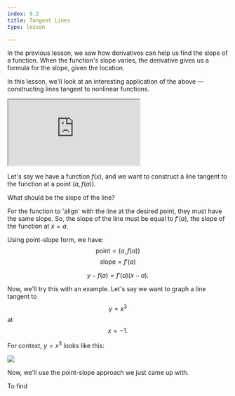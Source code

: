 ```yaml
---
index: 9.2
title: Tangent Lines
type: lesson

---
```


In the previous lesson, we saw how derivatives can help us find the slope of a function. When the function's slope varies, the derivative gives us a formula for the slope, given the location.

In this lesson, we'll look at an interesting application of the above — constructing lines tangent to nonlinear functions.

<iframe src="https://www.desmos.com/calculator/vcpwd6c0uz?embed"  class="graph"></iframe>

Let's say we have a function $f(x)$, and we want to construct a line tangent to the function at a point $\left(a,f(a)\right).$

What should be the slope of the line? 

For the function to 'align' with the line at the desired point, they must have the same slope. So, the slope of the line must be equal to $f'(a)$, the slope of the function at $x=a$.

Using point-slope form, we have:
$$\text{point} = (a, f(a))$$ $$\text{slope} = f'(a)$$

$$y - f(a) = f'(a) (x-a).$$

Now, we'll try this with an example.
Let's say we want to graph a line tangent to $$y=x^3$$ at $$x=-1.$$

For context, $y=x^3$ looks like this:

<img class="graph" src="/img/graphs/x-cubed.png"/>

Now, we'll use the point-slope approach we just came up with.

To find
<!--stackedit_data:
eyJoaXN0b3J5IjpbOTk4ODAwNDg1LC05MzgyMzM1MzEsLTU1MD
UwNzMwNywtMTgxOTI0NjQ2MSw1MjEyNTc3MTEsMTk2NzEwMTE5
MiwtMTAwNTE0MzE1OSwtOTQzMTk4NTQ5LC0xOTU3MjU0NDc5LD
E3ODQ1OTgwNzldfQ==
-->